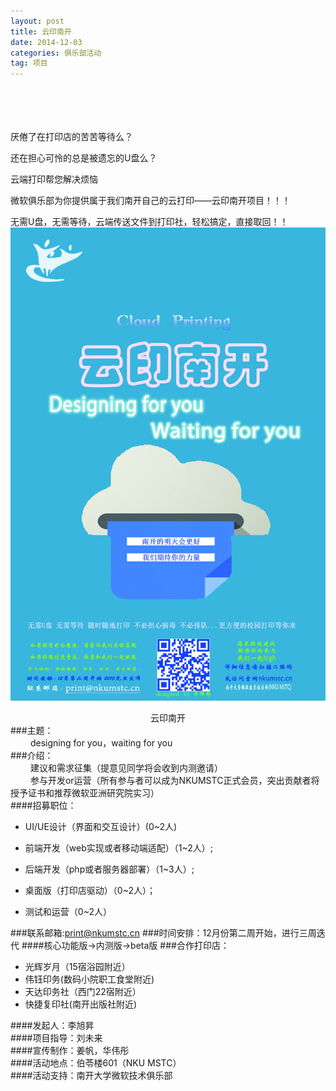 ```yaml
---
layout: post
title: 云印南开
date: 2014-12-03
categories: 俱乐部活动
tag: 项目
---
```

<br/><br/><br/><br/>
厌倦了在打印店的苦苦等待么？<br/>

还在担心可怜的总是被遗忘的U盘么？<br/>

云端打印帮您解决烦恼<br/>

微软俱乐部为你提供属于我们南开自己的云打印——云印南开项目！！！<br/>

无需U盘，无需等待，云端传送文件到打印社，轻松搞定，直接取回！！<br/>
![云打印海报](/static/img/2014-12-03-yunyinnankai.jpg)
<center>云印南开</center>
###主题：<br/>
&#8195;&#8195;
designing for you，waiting for you<br/>
###介绍：<br/>
&#8195;&#8195;
建议和需求征集（提意见同学将会收到内测邀请）<br/>
&#8195;&#8195;
参与开发or运营（所有参与者可以成为NKUMSTC正式会员，突出贡献者将授予证书和推荐微软亚洲研究院实习）<br/>
####招募职位：<br/>

+ UI/UE设计（界面和交互设计）(0~2人)

+ 前端开发（web实现或者移动端适配）（1~2人）;

+ 后端开发（php或者服务器部署）（1~3人）;

+ 桌面版（打印店驱动）（0~2人）；

+ 测试和运营（0~2人）

###联系邮箱:print@nkumstc.cn
###时间安排：12月份第二周开始，进行三周迭代
####核心功能版->内测版->beta版
###合作打印店：<br/>
+ 光辉岁月（15宿浴园附近）
+ 伟钰印务(数码小院职工食堂附近)
+ 天达印务社（西门22宿附近）
+ 快捷复印社(南开出版社附近)


####发起人：李旭昇
<br/>
####项目指导：刘未来
<br/>
####宣传制作：姜帆，华伟彤
<br/>
####活动地点：伯苓楼601（NKU MSTC）
<br/>
####活动支持：南开大学微软技术俱乐部
<br/>
